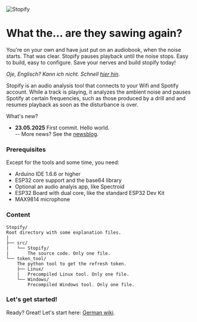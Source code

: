 ![Stopify](http://www.nikolairadke.de/stopify/stopify_back_2.jpg)


# What the... are they sawing again?

You're on your own and have just put on an audiobook, when the noise starts. That was clear. Stopify pauses playback until the noise stops. Easy to build, easy to configure. Save your nerves and build stopify today!  

*Oje, Englisch? Kann ich nicht. Schnell [hier hin](https://github.com/NikolaiRadke/Stopify/wiki)*.  
  
Stopify is an audio analysis tool that connects to your Wifi and Spotify account. While a track is playing, it analyzes the ambient noise and pauses Spotify at certain frequencies, 
such as those produced by a drill and and resumes playback as soon as the disturbance is over.

What's new?  
* **23.05.2025** First commit. Hello world.    
    -- More news? See the [newsblog](https://github.com/NikolaiRadke/Stopify/tree/main/NEWS.md).
     
### Prerequisites
  
Except for the tools and some time, you need:
* Arduino IDE 1.6.6 or higher
* ESP32 core support and the base64 library
* Optional an audio analyis app, like Spectroid
* ESP32 Board with dual core, like the standard ESP32 Dev Kit
* MAX9814 microphone

### Content
  
```
Stopify/
Root directory with some explanation files.  
|
├── src/
|   └── Stopify/
|       The source code. Only one file.
└── token_tool/
    The python tool to get the refresh token.
    ├── Linux/
    |   Precompiled Linux tool. Only one file.
    └── Windows/
        Precompiled Windows tool. Only one file.
```

### Let's get started!

Ready? Great! Let's start here: [German wiki](https://github.com/NikolaiRadke/Stopify/wiki).  



